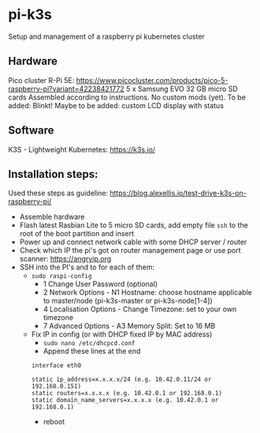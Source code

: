 # pi-k3s
Setup and management of a raspberry pi kubernetes cluster

## Hardware
Pico cluster R-Pi 5E: https://www.picocluster.com/products/pico-5-raspberry-pi?variant=42238421772
5 x Samsung EVO 32 GB micro SD cards
Assembled according to instructions. No custom mods (yet).
To be added: Blinkt!
Maybe to be added: custom LCD display with status

## Software
K3S - Lightweight Kubernetes: https://k3s.io/

## Installation steps:
Used these steps as guideline: https://blog.alexellis.io/test-drive-k3s-on-raspberry-pi/
* Assemble hardware
* Flash latest Rasbian Lite to 5 micro SD cards, add empty file `ssh` to the root of the boot partition and insert
* Power up and connect network cable with some DHCP server / router
* Check which IP the pi's got on router management page or use port scanner: https://angryip.org
* SSH into the PI's and to for each of them:
  * `sudo raspi-config`
    * 1 Change User Password (optional)
    * 2 Network Options - N1 Hostname: choose hostname applicable to master/node (pi-k3s-master or pi-k3s-node[1-4])
    * 4 Localisation Options - Change Timezone: set to your own timezone
    * 7 Advanced Options - A3 Memory Split: Set to 16 MB
  * Fix IP in config (or with DHCP fixed IP by MAC address)
    * `sudo nano /etc/dhcpcd.conf`
    * Append these lines at the end
    ```
    interface eth0

    static ip_address=x.x.x.x/24 (e.g. 10.42.0.11/24 or 192.168.0.151)
    static routers=x.x.x.x (e.g. 10.42.0.1 or 192.168.0.1)
    static domain_name_servers=x.x.x.x (e.g. 10.42.0.1 or 192.168.0.1)
    ```
    * reboot

